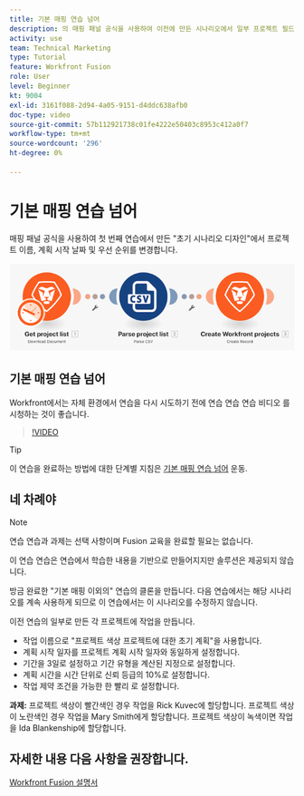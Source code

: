 ```yaml
---
title: 기본 매핑 연습 넘어
description: 의 매핑 패널 공식을 사용하여 이전에 만든 시나리오에서 일부 프로젝트 필드를 변경합니다. [!DNL Adobe Workfront Fusion].
activity: use
team: Technical Marketing
type: Tutorial
feature: Workfront Fusion
role: User
level: Beginner
kt: 9004
exl-id: 3161f088-2d94-4a05-9151-d4ddc638afb0
doc-type: video
source-git-commit: 57b112921738c01fe4222e50403c8953c412a0f7
workflow-type: tm+mt
source-wordcount: '296'
ht-degree: 0%

---
```


# 기본 매핑 연습 넘어

매핑 패널 공식을 사용하여 첫 번째 연습에서 만든 &quot;초기 시나리오 디자인&quot;에서 프로젝트 이름, 계획 시작 날짜 및 우선 순위를 변경합니다.

![Fusion 시나리오의 이미지](assets/understand-the-basics-1.png)

## 기본 매핑 연습 넘어

Workfront에서는 자체 환경에서 연습을 다시 시도하기 전에 연습 연습 연습 비디오 를 시청하는 것이 좋습니다.

>[!VIDEO](https://video.tv.adobe.com/v/335264/?quality=12&learn=on)

>[!TIP]
>
>이 연습을 완료하는 방법에 대한 단계별 지침은 [기본 매핑 연습 넘어](https://experienceleague.adobe.com/docs/workfront-learn/tutorials-workfront/fusion/exercises/beyond-basic-mapping.html?lang=en) 운동.

## 네 차례야

>[!NOTE]
>
>연습 연습과 과제는 선택 사항이며 Fusion 교육을 완료할 필요는 없습니다.

이 연습 연습은 연습에서 학습한 내용을 기반으로 만들어지지만 솔루션은 제공되지 않습니다.

방금 완료한 &quot;기본 매핑 이외의&quot; 연습의 클론을 만듭니다. 다음 연습에서는 해당 시나리오를 계속 사용하게 되므로 이 연습에서는 이 시나리오를 수정하지 않습니다.

이전 연습의 일부로 만든 각 프로젝트에 작업을 만듭니다.

* 작업 이름으로 &quot;프로젝트 색상 프로젝트에 대한 초기 계획&quot;을 사용합니다.
* 계획 시작 일자를 프로젝트 계획 시작 일자와 동일하게 설정합니다.
* 기간을 3일로 설정하고 기간 유형을 계산된 지정으로 설정합니다.
* 계획 시간을 시간 단위로 신뢰 등급의 10%로 설정합니다.
* 작업 제약 조건을 가능한 한 빨리 로 설정합니다.

**과제:** 프로젝트 색상이 빨간색인 경우 작업을 Rick Kuvec에 할당합니다. 프로젝트 색상이 노란색인 경우 작업을 Mary Smith에게 할당합니다. 프로젝트 색상이 녹색이면 작업을 Ida Blankenship에 할당합니다.

## 자세한 내용 다음 사항을 권장합니다.

[Workfront Fusion 설명서](https://experienceleague.adobe.com/docs/workfront/using/adobe-workfront-fusion/workfront-fusion-2.html?lang=en)
